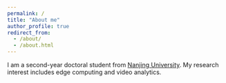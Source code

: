 ```yaml
---
permalink: /
title: "About me"
author_profile: true
redirect_from: 
  - /about/
  - /about.html
---
```

I am a second-year doctoral student from [Nanjing University](https://nju.edu.cn/).
My research interest includes edge computing and video analytics.
